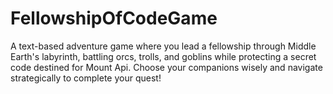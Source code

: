 # FellowshipOfCodeGame
A text-based adventure game where you lead a fellowship through Middle Earth's labyrinth, battling orcs, trolls, and goblins while protecting a secret code destined for Mount Api. Choose your companions wisely and navigate strategically to complete your quest!
